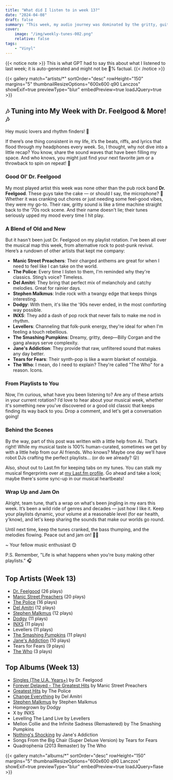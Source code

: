 ```yaml
---
title: "What did I listen to in week 13?"
date: "2024-04-08"
draft: false
summary: "This week, my audio journey was dominated by the gritty, guitar-fueled grooves of Dr. Feelgood. The British pub rock band's raw, energetic rhythms and bluesy melodies didn't just top my playlist—they provided a relentless soundtrack that resurrected the raucous spirit of '70s R&B in every note."
cover:
    image: "/img/weekly-tunes-002.png"
    relative: false
tags:
    - "Vinyl"
---
```


{{< notice note >}}
This is what GPT had to say this about what I listened to last week; it is auto-generated and might not be 💯% factual.
{{< /notice >}}

{{< gallery match="artists/*" sortOrder="desc" rowHeight="150" margins="5" thumbnailResizeOptions="600x600 q90 Lanczos" showExif=true previewType="blur" embedPreview=true loadJQuery=true >}}

## 🎶 Tuning into My Week with Dr. Feelgood & More! 🎶

Hey music lovers and rhythm finders! 👋

If there’s one thing consistent in my life, it’s the beats, riffs, and lyrics that flood through my headphones every week. So, I thought, why not dive into a little recap? You know, share the sound waves that have been filling my space. And who knows, you might just find your next favorite jam or a throwback to spin on repeat! 🔄

### **Good Ol’ Dr. Feelgood**

My most played artist this week was none other than the pub rock band **Dr. Feelgood**. These guys take the cake — or should I say, the microphone? 🎤 Whether it was cranking out chores or just needing some feel-good vibes, they were my go-to. Their raw, gritty sound is like a time machine straight back to the ‘70s rock scene. And their name doesn't lie; their tunes seriously upped my mood every time I hit play.

### **A Blend of Old and New**

But it hasn't been just Dr. Feelgood on my playlist rotation. I’ve been all over the musical map this week, from alternative rock to post-punk revival. Here’s a rundown of other artists that kept me company:

- **Manic Street Preachers**: Their charged anthems are great for when I need to feel like I can take on the world.
- **The Police**: Every time I listen to them, I'm reminded why they're classics. Sting’s voice? Timeless.
- **Del Amitri**: They bring that perfect mix of melancholy and catchy melodies. Great for rainier days.
- **Stephen Malkmus**: Indie rock with a twangy edge that keeps things interesting.
- **Dodgy**: With them, it's like the '90s never ended, in the most comforting way possible.
- **INXS**: They add a dash of pop rock that never fails to make me nod in rhythm.
- **Levellers**: Channeling that folk-punk energy, they're ideal for when I'm feeling a touch rebellious.
- **The Smashing Pumpkins**: Dreamy, gritty, deep—Billy Corgan and the gang always serve complexity.
- **Jane's Addiction**: They provide that raw, unfiltered sound that makes any day better.
- **Tears for Fears**: Their synth-pop is like a warm blanket of nostalgia.
- **The Who**: I mean, do I need to explain? They're called "The Who" for a reason. Icons.
  
### **From Playlists to You**

Now, I’m curious, what have you been listening to? Are any of these artists in your current rotation? I’d love to hear about your musical week, whether it's something new you’ve discovered or a good old classic that keeps finding its way back to you. Drop a comment, and let's get a conversation going!

### **Behind the Scenes**

By the way, part of this post was written with a little help from AI. That’s right! While my musical taste is 100% human-curated, sometimes we get by with a little help from our AI friends. Who knows? Maybe one day we’ll have robot DJs crafting the perfect playlists... (or do we already? 😮) 

Also, shout out to Last.fm for keeping tabs on my tunes. You can stalk my musical fingerprints over at [my Last.fm profile](https://www.last.fm/user/RussMckendrick). Go ahead and take a look; maybe there's some sync-up in our musical heartbeats!

### **Wrap Up and Jam On**

Alright, team tune, that’s a wrap on what's been jingling in my ears this week. It’s been a wild ride of genres and decades — just how I like it. Keep your playlists dynamic, your volume at a reasonable level (for ear health, y'know), and let's keep sharing the sounds that make our worlds go round. 

Until next time, keep the tunes cranked, the bass thumping, and the melodies flowing. Peace out and jam on! 🎸🤘

~ Your fellow music enthusiast 😊

P.S. Remember, "Life is what happens when you're busy making other playlists." 🎧

## Top Artists (Week 13)

- [Dr. Feelgood](https://www.mckendrick.rocks/artist/dr.-feelgood/) (26 plays)
- [Manic Street Preachers](https://www.mckendrick.rocks/artist/manic-street-preachers/) (20 plays)
- [The Police](https://www.mckendrick.rocks/artist/the-police/) (16 plays)
- [Del Amitri](https://www.mckendrick.rocks/artist/del-amitri/) (12 plays)
- [Stephen Malkmus](https://www.mckendrick.rocks/artist/stephen-malkmus/) (12 plays)
- [Dodgy](https://www.mckendrick.rocks/artist/dodgy/) (11 plays)
- [INXS](https://www.mckendrick.rocks/artist/inxs/) (11 plays)
- Levellers (11 plays)
- [The Smashing Pumpkins](https://www.mckendrick.rocks/artist/the-smashing-pumpkins/) (11 plays)
- [Jane's Addiction](https://www.mckendrick.rocks/artist/janes-addiction/) (10 plays)
- Tears for Fears (9 plays)
- [The Who](https://www.mckendrick.rocks/artist/the-who/) (3 plays)


## Top Albums (Week 13)

- [Singles (The U.A. Years+)](https://www.mckendrick.rocks/albums/singles-the-u-a-years-19248733/) by Dr. Feelgood
- [Forever Delayed - The Greatest Hits](https://www.mckendrick.rocks/albums/forever-delayed-the-greatest-hits-3368048/) by Manic Street Preachers
- [Greatest Hits](https://www.mckendrick.rocks/albums/greatest-hits-26517422/) by The Police
- [Change Everything](https://www.mckendrick.rocks/albums/change-everything-29478691/) by Del Amitri
- [Stephen Malkmus](https://www.mckendrick.rocks/albums/stephen-malkmus-11761123/) by Stephen Malkmus
- Homegrown by Dodgy
- X by INXS
- Levelling The Land Live by Levellers
- Mellon Collie and the Infinite Sadness (Remastered) by The Smashing Pumpkins
- [Nothing's Shocking](https://www.mckendrick.rocks/albums/nothing-s-shocking-5251712/) by Jane's Addiction
- Songs From the Big Chair (Super Deluxe Version) by Tears for Fears
- Quadrophenia (2013 Remaster) by The Who


{{< gallery match="albums/*" sortOrder="desc" rowHeight="150" margins="5" thumbnailResizeOptions="600x600 q90 Lanczos" showExif=true previewType="blur" embedPreview=true loadJQuery=flase >}}